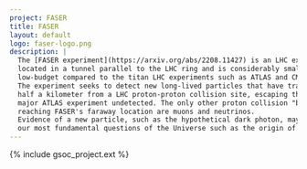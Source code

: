 ```yaml
---
project: FASER
title: FASER
layout: default
logo: faser-logo.png
description: |
  The [FASER experiment](https://arxiv.org/abs/2208.11427) is an LHC experiment 
  located in a tunnel parallel to the LHC ring and is considerably smaller and 
  low-budget compared to the titan LHC experiments such as ATLAS and CMS. 
  The experiment seeks to detect new long-lived particles that have travelled 
  half a kilometer from a LHC proton-proton collision site, escaping the 
  major ATLAS experiment undetected. The only other proton collision "background" particles 
  reaching FASER's faraway location are muons and neutrinos. 
  Evidence of a new particle, such as the hypothetical dark photon, may lead to answering 
  our most fundamental questions of the Universe such as the origin of dark matter.
---
```


{% include gsoc_project.ext %}
